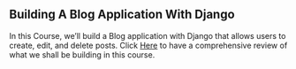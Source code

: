 
## Building A Blog Application With Django
<p>In this Course, we’ll build a Blog application with Django that allows users to create, edit, and delete posts. Click <a href="https://djangocentral.com/building-a-blog-application-with-django/" target="_blank">Here</a> to have a comprehensive review of what we shall be building in this course.</p>



